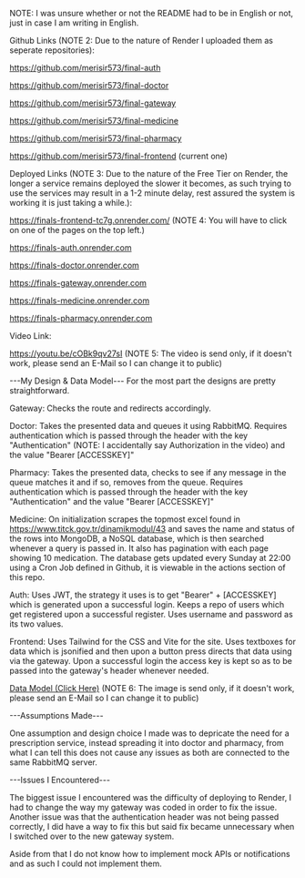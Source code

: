 NOTE: I was unsure whether or not the README had to be in English or not, just in case I am writing in English.

Github Links (NOTE 2: Due to the nature of Render I uploaded them as seperate repositories):

https://github.com/merisir573/final-auth

https://github.com/merisir573/final-doctor

https://github.com/merisir573/final-gateway 

https://github.com/merisir573/final-medicine

https://github.com/merisir573/final-pharmacy

https://github.com/merisir573/final-frontend (current one)

Deployed Links (NOTE 3: Due to the nature of the Free Tier on Render, the longer a service remains deployed the slower it becomes, as such trying to use the services may result in a 1-2 minute delay, rest assured the system is working it is just taking a while.):

https://finals-frontend-tc7g.onrender.com/ (NOTE 4: You will have to click on one of the pages on the top left.)

https://finals-auth.onrender.com

https://finals-doctor.onrender.com

https://finals-gateway.onrender.com

https://finals-medicine.onrender.com

https://finals-pharmacy.onrender.com

Video Link:

https://youtu.be/cOBk9qv27sI (NOTE 5: The video is send only, if it doesn't work, please send an E-Mail so I can change it to public)

---My Design & Data Model---
For the most part the designs are pretty straightforward.

Gateway: Checks the route and redirects accordingly.

Doctor: Takes the presented data and queues it using RabbitMQ. Requires authentication which is passed through the header with the key "Authentication" (NOTE: I accidentally say Authorization in the video) and the value "Bearer [ACCESSKEY]"

Pharmacy: Takes the presented data, checks to see if any message in the queue matches it and if so, removes from the queue. Requires authentication which is passed through the header with the key "Authentication" and the value "Bearer [ACCESSKEY]"

Medicine: On initialization scrapes the topmost excel found in https://www.titck.gov.tr/dinamikmodul/43 and saves the name and status of the rows into MongoDB, a NoSQL database, which is then searched whenever a query is passed in. It also has pagination with each page showing 10 medication. The database gets updated every Sunday at 22:00 using a Cron Job defined in Github, it is viewable in the actions section of this repo.

Auth: Uses JWT, the strategy it uses is to get "Bearer" +  [ACCESSKEY] which is generated upon a successful login. Keeps a repo of users which get registered upon a successful register. Uses username and password as its two values.

Frontend: Uses Tailwind for the CSS and Vite for the site. Uses textboxes for data which is jsonified and then upon a button press directs that data using via the gateway. Upon a successful login the access key is kept so as to be passed into the gateway's header whenever needed.

[Data Model (Click Here)](https://imgur.com/a/WBKt4RJ) (NOTE 6: The image is send only, if it doesn't work, please send an E-Mail so I can change it to public)

---Assumptions Made---

One assumption and design choice I made was to depricate the need for a prescription service, instead spreading it into doctor and pharmacy, from what I can tell this does not cause any issues as both are connected to the same RabbitMQ server.

---Issues I Encountered---

The biggest issue I encountered was the difficulty of deploying to Render, I had to change the way my gateway was coded in order to fix the issue. Another issue was that the authentication header was not being passed correctly, I did have a way to fix this but said fix became unnecessary when I switched over to the new gateway system.

Aside from that I do not know how to implement mock APIs or notifications and as such I could not implement them.
